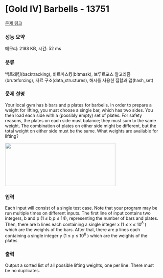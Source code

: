 # [Gold IV] Barbells - 13751 

[문제 링크](https://www.acmicpc.net/problem/13751) 

### 성능 요약

메모리: 2188 KB, 시간: 52 ms

### 분류

백트래킹(backtracking), 비트마스킹(bitmask), 브루트포스 알고리즘(bruteforcing), 자료 구조(data_structures), 해시를 사용한 집합과 맵(hash_set)

### 문제 설명

<p>Your local gym has b bars and p plates for barbells. In order to prepare a weight for lifting, you must choose a single bar, which has two sides. You then load each side with a (possibly empty) set of plates. For safety reasons, the plates on each side must balance; they must sum to the same weight. The combination of plates on either side might be different, but the total weight on either side must be the same. What weights are available for lifting?</p>

<p><img alt="" src="" style="height:141px; width:360px"></p>

### 입력 

 <p>Each input will consist of a single test case. Note that your program may be run multiple times on different inputs. The first line of input contains two integers, b and p (1 ≤ b,p ≤ 14), representing the number of bars and plates. Then, there are b lines each containing a single integer x (1 ≤ x ≤ 10<sup>8</sup> ) which are the weights of the bars. After that, there are p lines each containing a single integer y (1 ≤ y ≤ 10<sup>8</sup> ) which are the weights of the plates. </p>

### 출력 

 <p>Output a sorted list of all possible lifting weights, one per line. There must be no duplicates.</p>

